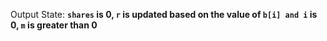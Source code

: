 Output State: **`shares` is 0, `r` is updated based on the value of `b[i] and i` is 0, `m` is greater than 0**